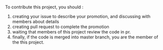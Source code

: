 To contribute this project, you should :
1. creating your issue to describe your promotion, and discussing with members about details
2. creating pull request to complete the promotion
3. waiting that members of this project review the code in pr.
4. finally, if the code is merged into master branch, you are the member of the this project.
